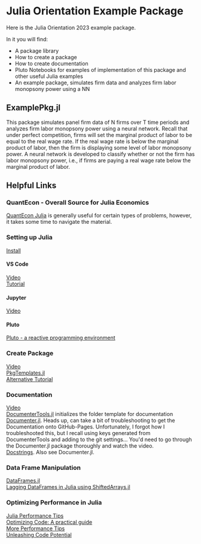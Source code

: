 # Julia Orientation Example Package

Here is the Julia Orientation 2023 example package.

In it you will find:

- A package library
- How to create a package
- How to create documentation
- Pluto Notebooks for examples of implementation of this package and other useful Julia examples
- An example package, simulates firm data and analyzes firm labor monopsony power using a NN

## ExamplePkg.jl

This package simulates panel firm data of N firms over T time periods and analyzes firm labor monopsony power using a neural network. Recall that under perfect competition, firms will set the marginal product of labor to be equal to the real wage rate. If the real wage rate is below the marginal product of labor, then the firm is displaying some level of labor monopsony power. A neural network is developed to classify whether or not the firm has labor monopsony power, i.e., if firms are paying a real wage rate below the marginal product of labor. 

## Helpful Links

### QuantEcon - Overall Source for Julia Economics
[QuantEcon Julia](https://julia.quantecon.org/intro.html) is generally useful for certain types of problems, however, it takes some time to navigate the material.

### Setting up Julia
[Install](https://julialang.org/downloads/)

#### VS Code
[Video](https://www.youtube.com/watch?v=lO2vxgrcKd4) <br>
[Tutorial](https://www.julia-vscode.org/docs/dev/gettingstarted/)

#### Jupyter
[Video](https://www.youtube.com/watch?v=81DRruCIO34)

#### Pluto
[Pluto - a reactive programming environment](https://plutojl.org/)

### Create Package
[Video](https://www.youtube.com/watch?v=QVmU29rCjaA) <br>
[PkgTemplates.jl](https://juliaci.github.io/PkgTemplates.jl/stable/user/) <br>
[Alternative Tutorial](https://blog.jcharistech.com/2021/09/27/how-to-develop-and-publish-julia-packages-for-beginners/)

### Documentation
[Video](https://www.youtube.com/watch?v=e8RY83erZFs) <br>
[DocumenterTools.jl](https://documenter.juliadocs.org/stable/lib/public/#DocumenterTools.generate) initializes the folder template for documentation <br>
[Documenter.jl](https://documenter.juliadocs.org/stable/man/guide/). Heads up, can take a bit of troubleshooting to get the Documentation onto GitHub-Pages. Unfortunately, I forgot how I troubleshooted this, but I recall using keys generated from DocumenterTools and adding to the git settings... You'd need to go through the Documenter.jl package thoroughly and watch the video. <br>
[Docstrings](https://www.youtube.com/watch?v=m3c8Z6HBn48). Also see Documenter.jl.

### Data Frame Manipulation
[DataFrames.jl](https://dataframes.juliadata.org/stable/man/querying_frameworks/) <br>
[Lagging DataFrames in Julia using ShiftedArrays.jl](https://bkamins.github.io/julialang/2022/09/23/lagging.html)

### Optimizing Performance in Julia
[Julia Performance Tips](https://docs.julialang.org/en/v1/manual/performance-tips/) <br>
[Optimizing Code: A practical guide](https://viralinstruction.com/posts/optimise/#cut_down_on_allocations) <br>
[More Performance Tips](https://www.juliafordatascience.com/performance-tips/) <br>
[Unleashing Code Potential](https://marketsplash.com/tutorials/julia/julia-performance/#google_vignette)